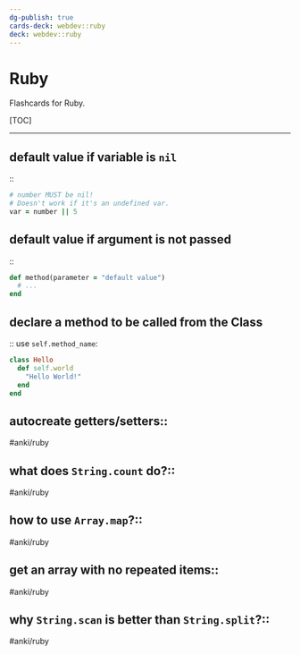 ```yaml
---
dg-publish: true
cards-deck: webdev::ruby
deck: webdev::ruby
---
```

# Ruby

Flashcards for Ruby.

[TOC]

---

<!-- basicblock-start oid="Obsg0g5hbvqzivFfICMsWcLQ" -->
## default value if variable is `nil`
::
```ruby
# number MUST be nil!
# Doesn't work if it's an undefined var.
var = number || 5
```
<!-- basicblock-end -->



<!-- basicblock-start oid="ObsATz5gFKygu3kIzVqtjToc" -->
## default value if argument is not passed
::
```ruby
def method(parameter = "default value")
  # ...
end
```
<!-- basicblock-end -->


<!-- basicblock-start oid="ObskfkJICbzEOhvGeBBwiLUW" -->
## declare a method to be called from the Class
::
use `self.method_name`:
```ruby
class Hello
  def self.world
    "Hello World!"
  end
end
```
<!-- basicblock-end -->


## autocreate getters/setters::
#anki/ruby



## what does `String.count` do?::
#anki/ruby



## how to use `Array.map`?::
#anki/ruby



## get an array with no repeated items::
#anki/ruby



## why `String.scan` is better than `String.split`?::
#anki/ruby

